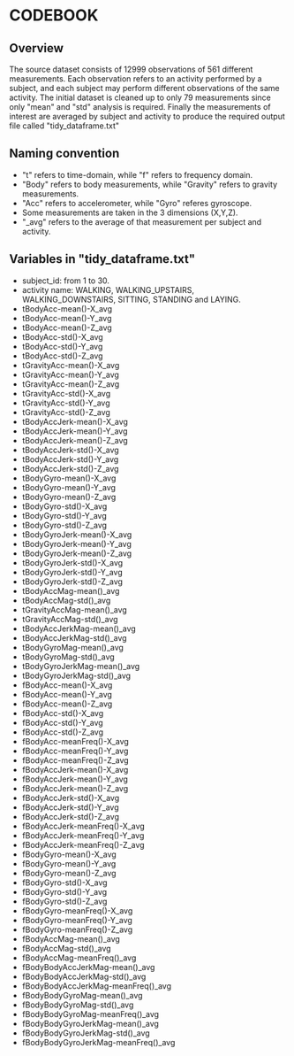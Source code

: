 # CODEBOOK

## Overview

The source dataset consists of 12999 observations of 561 different measurements. Each observation refers to an activity performed by a subject, and each subject may perform different observations of the same activity. The initial dataset is cleaned up to only 79 measurements since only "mean" and "std" analysis is required. Finally the measurements of interest are averaged by subject and activity to produce the required output file called "tidy_dataframe.txt"

## Naming convention

- "t" refers to time-domain, while "f" refers to frequency domain.
- "Body" refers to body measurements, while "Gravity" refers to gravity measurements.
- "Acc" refers to accelerometer, while "Gyro" referes gyroscope.
- Some measurements are taken in the 3 dimensions (X,Y,Z). 
- "_avg" refers to the average of that measurement per subject and activity.

## Variables in "tidy_dataframe.txt"

 - subject_id: from 1 to 30.
 - activity name: WALKING, WALKING_UPSTAIRS, WALKING_DOWNSTAIRS, SITTING, STANDING and LAYING.
 - tBodyAcc-mean()-X_avg 
 - tBodyAcc-mean()-Y_avg 
 - tBodyAcc-mean()-Z_avg 
 - tBodyAcc-std()-X_avg 
 - tBodyAcc-std()-Y_avg 
 - tBodyAcc-std()-Z_avg 
 - tGravityAcc-mean()-X_avg 
 - tGravityAcc-mean()-Y_avg 
 - tGravityAcc-mean()-Z_avg 
 - tGravityAcc-std()-X_avg 
 - tGravityAcc-std()-Y_avg 
 - tGravityAcc-std()-Z_avg 
 - tBodyAccJerk-mean()-X_avg 
 - tBodyAccJerk-mean()-Y_avg 
 - tBodyAccJerk-mean()-Z_avg 
 - tBodyAccJerk-std()-X_avg 
 - tBodyAccJerk-std()-Y_avg 
 - tBodyAccJerk-std()-Z_avg 
 - tBodyGyro-mean()-X_avg 
 - tBodyGyro-mean()-Y_avg 
 - tBodyGyro-mean()-Z_avg 
 - tBodyGyro-std()-X_avg 
 - tBodyGyro-std()-Y_avg 
 - tBodyGyro-std()-Z_avg 
 - tBodyGyroJerk-mean()-X_avg 
 - tBodyGyroJerk-mean()-Y_avg 
 - tBodyGyroJerk-mean()-Z_avg 
 - tBodyGyroJerk-std()-X_avg 
 - tBodyGyroJerk-std()-Y_avg 
 - tBodyGyroJerk-std()-Z_avg 
 - tBodyAccMag-mean()_avg 
 - tBodyAccMag-std()_avg 
 - tGravityAccMag-mean()_avg 
 - tGravityAccMag-std()_avg 
 - tBodyAccJerkMag-mean()_avg 
 - tBodyAccJerkMag-std()_avg 
 - tBodyGyroMag-mean()_avg 
 - tBodyGyroMag-std()_avg 
 - tBodyGyroJerkMag-mean()_avg 
 - tBodyGyroJerkMag-std()_avg 
 - fBodyAcc-mean()-X_avg 
 - fBodyAcc-mean()-Y_avg 
 - fBodyAcc-mean()-Z_avg 
 - fBodyAcc-std()-X_avg 
 - fBodyAcc-std()-Y_avg 
 - fBodyAcc-std()-Z_avg 
 - fBodyAcc-meanFreq()-X_avg 
 - fBodyAcc-meanFreq()-Y_avg 
 - fBodyAcc-meanFreq()-Z_avg 
 - fBodyAccJerk-mean()-X_avg 
 - fBodyAccJerk-mean()-Y_avg 
 - fBodyAccJerk-mean()-Z_avg 
 - fBodyAccJerk-std()-X_avg 
 - fBodyAccJerk-std()-Y_avg 
 - fBodyAccJerk-std()-Z_avg 
 - fBodyAccJerk-meanFreq()-X_avg 
 - fBodyAccJerk-meanFreq()-Y_avg 
 - fBodyAccJerk-meanFreq()-Z_avg 
 - fBodyGyro-mean()-X_avg 
 - fBodyGyro-mean()-Y_avg 
 - fBodyGyro-mean()-Z_avg 
 - fBodyGyro-std()-X_avg 
 - fBodyGyro-std()-Y_avg 
 - fBodyGyro-std()-Z_avg 
 - fBodyGyro-meanFreq()-X_avg 
 - fBodyGyro-meanFreq()-Y_avg 
 - fBodyGyro-meanFreq()-Z_avg 
 - fBodyAccMag-mean()_avg 
 - fBodyAccMag-std()_avg 
 - fBodyAccMag-meanFreq()_avg 
 - fBodyBodyAccJerkMag-mean()_avg 
 - fBodyBodyAccJerkMag-std()_avg 
 - fBodyBodyAccJerkMag-meanFreq()_avg 
 - fBodyBodyGyroMag-mean()_avg 
 - fBodyBodyGyroMag-std()_avg 
 - fBodyBodyGyroMag-meanFreq()_avg 
 - fBodyBodyGyroJerkMag-mean()_avg 
 - fBodyBodyGyroJerkMag-std()_avg 
 - fBodyBodyGyroJerkMag-meanFreq()_avg 
